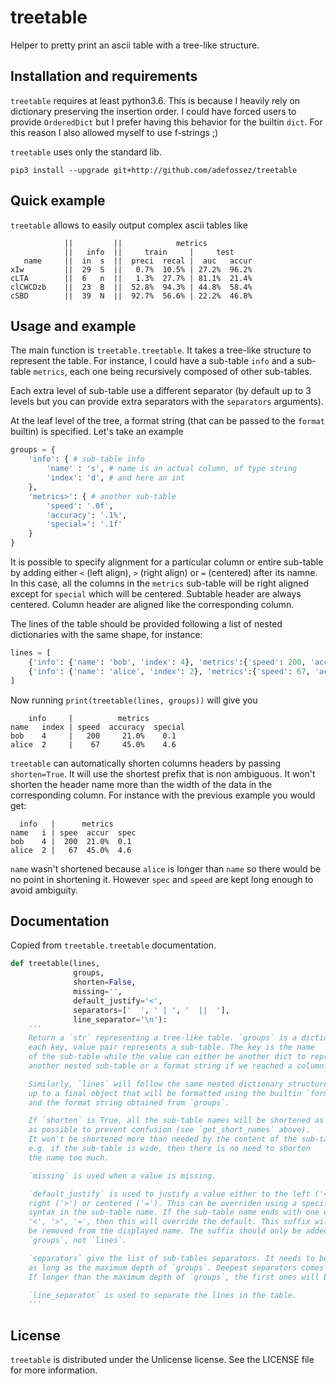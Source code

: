 # treetable

Helper to pretty print an ascii table with a tree-like structure.

## Installation and requirements

`treetable` requires at least python3.6. This is because I heavily rely on
dictionary preserving the insertion order. I could have forced users to
provide `OrderedDict` but I prefer having this behavior for the builtin
`dict`. For this reason I also allowed myself to use f-strings ;)

`treetable` uses only the standard lib.

```
pip3 install --upgrade git+http://github.com/adefossez/treetable
```


## Quick example

`treetable` allows to easily output complex ascii tables like

```
            ||         ||            metrics
            ||   info  ||     train     |     test
   name     ||  in  s  ||  preci  recal |  auc   accur
xIw         ||  29  S  ||   0.7%  10.5% | 27.2%  96.2%
cLTA        ||  6   n  ||   1.3%  27.7% | 81.1%  21.4%
clCWCDzb    ||  23  B  ||  52.8%  94.3% | 44.8%  58.4%
cSBD        ||  39  N  ||  92.7%  56.6% | 22.2%  46.8%
```

## Usage and example

The main function is `treetable.treetable`. It takes a tree-like structure
to represent the table. For instance, I could have a sub-table `info` and
a sub-table `metrics`, each one being recursively composed of other sub-tables.

Each extra level of sub-table use a different separator (by default up to 3
levels but you can provide extra separators with the `separators` arguments).

At the leaf level of the tree, a format string (that can be passed to the
`format` builtin) is specified. Let's take an example

```python
groups = {
    'info': { # sub-table info
        'name' : 's', # name is an actual column, of type string
        'index': 'd', # and here an int
    },
    'metrics>': { # another sub-table
        'speed': '.0f',
        'accuracy': '.1%',
        'special=': '.1f'
    }
}
```

It is possible to specify alignment for a particular column or entire sub-table
by adding either `<` (left align), `>` (right align) or `=` (centered)
after its namne. In this case, all the columns in the `metrics` sub-table
will be right aligned except for `special` which will be centered.
Subtable header are always centered. Column header are aligned like the
corresponding column.

The lines of the table should be provided following a list of nested
dictionaries with the same shape, for instance:

```python
lines = [
    {'info': {'name': 'bob', 'index': 4}, 'metrics':{'speed': 200, 'accuracy': 0.21, 'special': 0.1}},
    {'info': {'name': 'alice', 'index': 2}, 'metrics':{'speed': 67, 'accuracy': 0.45, 'special': 4.56}},
]
```

Now running `print(treetable(lines, groups))` will give you

```
    info     |          metrics
name   index | speed  accuracy  special
bob    4     |   200     21.0%    0.1
alice  2     |    67     45.0%    4.6
```

`treetable` can automatically shorten columns headers by passing `shorten=True`.
It will use the shortest prefix that is non ambiguous. It won't shorten
the header name more than the width of the data in the corresponding column.
For instance with the previous example you would get:

```
  info   |      metrics
name   i | spee  accur  spec
bob    4 |  200  21.0%  0.1
alice  2 |   67  45.0%  4.6
```

`name` wasn't shortened because `alice` is longer than `name` so there would
be no point in shortening it. However `spec` and `speed` are kept long enough
to avoid ambiguity.


## Documentation
Copied from `treetable.treetable` documentation.

```python
def treetable(lines,
              groups,
              shorten=False,
              missing='',
              default_justify='<',
              separators=['  ', ' | ', '  ||  '],
              line_separator='\n'):
    '''
    Return a `str` representing a tree-like table. `groups` is a dictionary,
    each key, value pair represents a sub-table. The key is the name
    of the sub-table while the value can either be another dict to represent
    another nested sub-table or a format string if we reached a column.

    Similarly, `lines` will follow the same nested dictionary structure
    up to a final object that will be formatted using the builtin `format`
    and the format string obtained from `groups`.

    If `shorten` is True, all the sub-table names will be shortened as much
    as possible to prevent confusion (see `get_short_names` above).
    It won't be shortened more than needed by the content of the sub-table,
    e.g. if the sub-table is wide, then there is no need to shorten
    the name too much.

    `missing` is used when a value is missing.

    `default_justify` is used to justify a value either to the left ('<'),
    right ('>') or centered ('='). This can be overriden using a specific
    syntax in the sub-table name. If the sub-table name ends with one of
    '<', '>', '=', then this will override the default. This suffix will
    be removed from the displayed name. The suffix should only be added in
    `groups`, not `lines`.

    `separators` give the list of sub-tables separators. It needs to be
    as long as the maximum depth of `groups`. Deepest separators comes first.
    If longer than the maximum depth of `groups`, the first ones will be used.

    `line_separator` is used to separate the lines in the table.
    '''
```


## License

`treetable` is distributed under the Unlicense license.
See the LICENSE file for more information.
